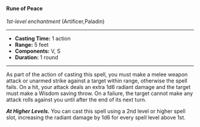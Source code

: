 #### Rune of Peace
*1st-level enchantment* (Artificer,Paladin)
___
- **Casting Time:** 1 action
- **Range:** 5 feet
- **Components:** V, S
- **Duration:** 1 round
---
As part of the action of casting this spell, you must make a melee weapon attack or unarmed strike against a target within range, otherwise the spell fails. On a hit, your attack deals an extra 1d6 radiant damage and the target must make a Wisdom saving throw. On a failure, the target cannot make any attack rolls against you until after the end of its next turn.

***At Higher Levels.*** You can cast this spell using a 2nd level or higher spell slot, increasing the radiant damage by 1d6 for every spell level above 1st. 
